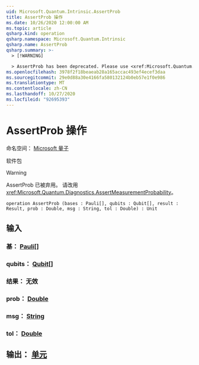 ```yaml
---
uid: Microsoft.Quantum.Intrinsic.AssertProb
title: AssertProb 操作
ms.date: 10/26/2020 12:00:00 AM
ms.topic: article
qsharp.kind: operation
qsharp.namespace: Microsoft.Quantum.Intrinsic
qsharp.name: AssertProb
qsharp.summary: >-
  > [!WARNING]

  > AssertProb has been deprecated. Please use <xref:Microsoft.Quantum.Diagnostics.AssertMeasurementProbability> instead.
ms.openlocfilehash: 3978f2f18beaeab28a165accac493ef4ecef3daa
ms.sourcegitcommit: 29e0d88a30e4166fa580132124b0eb57e1f0e986
ms.translationtype: MT
ms.contentlocale: zh-CN
ms.lasthandoff: 10/27/2020
ms.locfileid: "92695393"
---
```

# <a name="assertprob-operation"></a>AssertProb 操作

命名空间： [Microsoft 量子](xref:Microsoft.Quantum.Intrinsic)

软件包 [](https://nuget.org/packages/)


> [!WARNING]
> AssertProb 已被弃用。 请改用 <xref:Microsoft.Quantum.Diagnostics.AssertMeasurementProbability>。



```qsharp
operation AssertProb (bases : Pauli[], qubits : Qubit[], result : Result, prob : Double, msg : String, tol : Double) : Unit
```


## <a name="input"></a>输入

### <a name="bases--pauli"></a>基： [Pauli](xref:microsoft.quantum.lang-ref.pauli)[]




### <a name="qubits--qubit"></a>qubits： [Qubit](xref:microsoft.quantum.lang-ref.qubit)[]




### <a name="result--__invalidresult__"></a>结果： __无效 <Result>__




### <a name="prob--double"></a>prob： [Double](xref:microsoft.quantum.lang-ref.double)




### <a name="msg--string"></a>msg： [String](xref:microsoft.quantum.lang-ref.string)




### <a name="tol--double"></a>tol： [Double](xref:microsoft.quantum.lang-ref.double)





## <a name="output--unit"></a>输出： [单元](xref:microsoft.quantum.lang-ref.unit)

